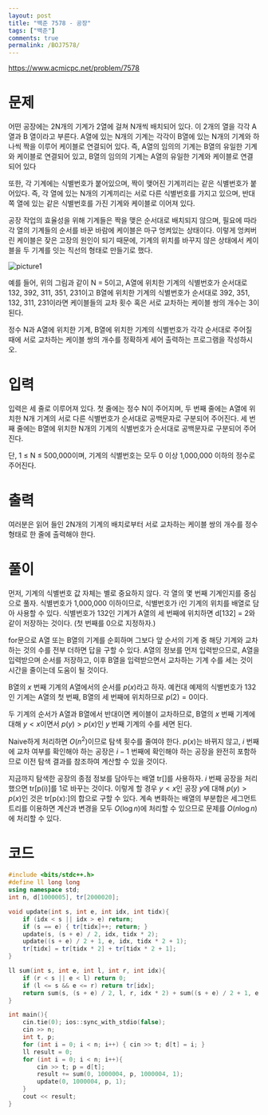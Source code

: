 ```yaml
---
layout: post
title: "백준 7578 - 공장"
tags: ["백준"]
comments: true
permalink: /BOJ7578/
---
```


<https://www.acmicpc.net/problem/7578>

# 문제 

어떤 공장에는 2N개의 기계가 2열에 걸쳐 N개씩 배치되어 있다. 이 2개의 열을 각각 A열과 B 열이라고 부른다. A열에 있는 N개의 기계는 각각이 B열에 있는 N개의 기계와 하나씩 짝을 이루어 케이블로 연결되어 있다. 즉, A열의 임의의 기계는 B열의 유일한 기계와 케이블로 연결되어 있고, B열의 임의의 기계는 A열의 유일한 기계와 케이블로 연결되어 있다 

또한, 각 기계에는 식별번호가 붙어있으며, 짝이 맺어진 기계끼리는 같은 식별번호가 붙어있다. 즉, 각 열에 있는 N개의 기계끼리는 서로 다른 식별번호를 가지고 있으며, 반대쪽 열에 있는 같은 식별번호를 가진 기계와 케이블로 이어져 있다. 

공장 작업의 효율성을 위해 기계들은 짝을 맺은 순서대로 배치되지 않으며, 필요에 따라 각 열의 기계들의 순서를 바꾼 바람에 케이블은 마구 엉켜있는 상태이다. 이렇게 엉켜버린 케이블은 잦은 고장의 원인이 되기 때문에, 기계의 위치를 바꾸지 않은 상태에서 케이블을 두 기계를 잇는 직선의 형태로 만들기로 했다. 

![picture1](https://upload.acmicpc.net/e78a497b-7a88-4dfb-bdc7-4e26759187a6/-/preview/) 

예를 들어, 위의 그림과 같이 N = 5이고, A열에 위치한 기계의 식별번호가 순서대로 132, 392, 311, 351, 231이고 B열에 위치한 기계의 식별번호가 순서대로 392, 351, 132, 311, 231이라면 케이블들의 교차 횟수 혹은 서로 교차하는 케이블 쌍의 개수는 3이 된다. 

정수 N과 A열에 위치한 기계, B열에 위치한 기계의 식별번호가 각각 순서대로 주어질 때에 서로 교차하는 케이블 쌍의 개수를 정확하게 세어 출력하는 프로그램을 작성하시오. 

# 입력 

입력은 세 줄로 이루어져 있다. 첫 줄에는 정수 N이 주어지며, 두 번째 줄에는 A열에 위치한 N개 기계의 서로 다른 식별번호가 순서대로 공백문자로 구분되어 주어진다. 세 번째 줄에는 B열에 위치한 N개의 기계의 식별번호가 순서대로 공백문자로 구분되어 주어진다. 

단, 1 ≤ N ≤ 500,000이며, 기계의 식별번호는 모두 0 이상 1,000,000 이하의 정수로 주어진다. 

# 출력 

여러분은 읽어 들인 2N개의 기계의 배치로부터 서로 교차하는 케이블 쌍의 개수를 정수 형태로 한 줄에 출력해야 한다. 

# 풀이 

먼저, 기계의 식별번호 값 자체는 별로 중요하지 않다. 각 열의 몇 번째 기계인지를 중심으로 풀자. 식별번호가 1,000,000 이하이므로, 식별번호가 i인 기계의 위치를 배열로 담아 사용할 수 있다. 식별번호가 132인 기계가 A열의 세 번째에 위치하면 d[132] = 2와 같이 저장하는 것이다. (첫 번째를 0으로 지정하자.) 

for문으로 A열 또는 B열의 기계를 순회하며 그보다 앞 순서의 기계 중 해당 기계와 교차하는 것의 수를 전부 더하면 답을 구할 수 있다. A열의 정보를 먼저 입력받으므로, A열을 입력받으며 순서를 저장하고, 이후 B열을 입력받으면서 교차하는 기계 수를 세는 것이 시간을 줄이는데 도움이 될 것이다. 

B열의 $x$ 번째 기계의 A열에서의 순서를 $p(x)$라고 하자. 예컨대 예제의 식별번호가 132인 기계는 A열의 첫 번째, B열의 세 번째에 위치하므로 $p(2) = 0$이다. 

두 기계의 순서가 A열과 B열에서 반대이면 케이블이 교차하므로, B열의 $x$ 번째 기계에 대해 $y < x$이면서 $p(y) > p(x)$인 $y$ 번째 기계의 수를 세면 된다. 

Naive하게 처리하면 $O(n^2)$이므로 탐색 횟수를 줄여야 한다. $p(x)$는 바뀌지 않고, $i$ 번째에 교차 여부를 확인해야 하는 공장은 $i - 1$ 번째에 확인해야 하는 공장을 완전히 포함하므로 이전 탐색 결과를 참조하여 계산할 수 있을 것이다. 

지금까지 탐색한 공장의 종점 정보를 담아두는 배열 tr[]를 사용하자. $i$ 번째 공장을 처리했으면 tr[p(i)]를 1로 바꾸는 것이다. 이렇게 할 경우 $y < x$인 공장 $y$에 대해 $p(y) > p(x)$인 것은 tr[p(x):]의 합으로 구할 수 있다. 계속 변화하는 배열의 부분합은 세그먼트 트리를 이용하면 계산과 변경을 모두 $O(\log n)$에 처리할 수 있으므로 문제를 $O(n \log n)$에 처리할 수 있다. 

# 코드

```cpp
#include <bits/stdc++.h>
#define ll long long
using namespace std;
int n, d[1000005], tr[2000020];

void update(int s, int e, int idx, int tidx){
    if (idx < s || idx > e) return;
    if (s == e) { tr[tidx]++; return; }
    update(s, (s + e) / 2, idx, tidx * 2);
    update((s + e) / 2 + 1, e, idx, tidx * 2 + 1);
    tr[tidx] = tr[tidx * 2] + tr[tidx * 2 + 1];
}

ll sum(int s, int e, int l, int r, int idx){
    if (r < s || e < l) return 0;
    if (l <= s && e <= r) return tr[idx];
    return sum(s, (s + e) / 2, l, r, idx * 2) + sum((s + e) / 2 + 1, e, l, r, idx * 2 + 1);
}

int main(){
    cin.tie(0); ios::sync_with_stdio(false);
    cin >> n;
    int t, p;
    for (int i = 0; i < n; i++) { cin >> t; d[t] = i; }
    ll result = 0;
    for (int i = 0; i < n; i++){
        cin >> t; p = d[t];
        result += sum(0, 1000004, p, 1000004, 1);
        update(0, 1000004, p, 1);
    }
    cout << result;
}
```
